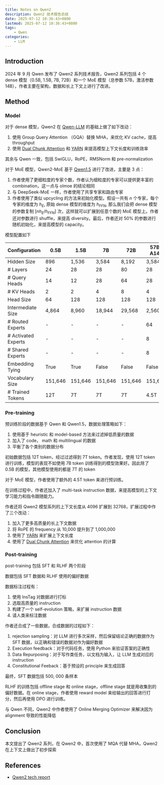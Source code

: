 ```yaml
---
title: Notes on Qwen2
description: Qwen2 技术报告总结
date: 2025-07-12 10:36:43+0800
lastmod: 2025-07-12 10:36:43+0800
tags: 
    - Qwen
categories:
    - LLM 
---
```



## Introduction

2024 年 9 月 Qwen 发布了 Qwen2 系列技术报告，Qwen2 系列包括 4 个 dense 模型（0.5B, 1.5B, 7B, 72B）和一个 MoE 模型（总参数 57B，激活参数 14B），作者主要在架构，数据和长上下文上进行了改进。

## Method

### Model

对于 dense 模型，Qwen2 在 [Qwen-LLM](https://maosong.website/p/qwen-llm%E6%8A%80%E6%9C%AF%E6%8A%A5%E5%91%8A%E6%80%BB%E7%BB%93/) 的基础上做了如下改动：

1. 使用 Group Query Attention （GQA）替换 MHA，来优化 KV cache，提高 throughput
2. 使用 [Dual Chunk Attention](https://maosong.website/p/qwen1.5%E6%8A%80%E6%9C%AF%E6%8A%A5%E5%91%8A%E6%80%BB%E7%BB%93/) 和 [YARN](https://maosong.website/p/notes-on-yarn/) 来提高模型上下文长度和训练效率

其余与 Qwen 一致，包括 SwiGLU，RoPE，RMSNorm 和 pre-normalization

对于 MoE 模型，Qwen2-MoE 基于 [Qwen1.5](https://maosong.website/p/qwen1.5%E6%8A%80%E6%9C%AF%E6%8A%A5%E5%91%8A%E6%80%BB%E7%BB%93/) 进行了改进，主要是 3 点：

1. 作者使用了更细粒度的专家个数，作者认为细粒度的专家可以提供更丰富的 combination，这一点与 olmoe 的结论相同
2. 与 DeepSeek-MoE 一样，作者使用了共享专家和路由专家
3. 作者使用了类似 upcycling 的方法来初始化模型。假设一共有 $n$ 个专家，每个专家的维度为 $h_E$, 原始 dense 模型的维度为 $h_{FFN}$, 那么我们会把 dense 模型的参数复制 $[nh_E/h_{FFN}]$ 次，这样就可以扩展到任意个数的 MoE 模型上。作者还对参数进行 shuffle，来提高 diversity。最后，作者还对 50% 的参数进行随机初始化，来提高模型的 capacity。

模型配置如下

| Configuration       | 0.5B    | 1.5B    | 7B      | 72B     | 57B-A14B |
|---------------------|---------|---------|---------|---------|----------|
| Hidden Size         | 896     | 1,536   | 3,584   | 8,192   | 3,584    |
| # Layers            | 24      | 28      | 28      | 80      | 28       |
| # Query Heads       | 14      | 12      | 28      | 64      | 28       |
| # KV Heads          | 2       | 2       | 4       | 8       | 4        |
| Head Size           | 64      | 128     | 128     | 128     | 128      |
| Intermediate Size   | 4,864   | 8,960   | 18,944  | 29,568  | 2,560    |
| # Routed Experts    | -       | -       | -       | -       | 64       |
| # Activated Experts | -       | -       | -       | -       | 8        |
| # Shared Experts    | -       | -       | -       | -       | 8        |
| Embedding Tying     | True    | True    | False   | False   | False    |
| Vocabulary Size     | 151,646 | 151,646 | 151,646 | 151,646 | 151,646  |
| # Trained Tokens    | 12T     | 7T      | 7T      | 7T      | 4.5T     |

### Pre-training

预训练阶段的数据基于 Qwen 和 Qwen1.5，数据处理策略如下：

1. 使用基于 heuristic 和 model-based 方法来过滤掉低质量的数据
2. 加入了 code， math 和 multilingual 的数据
3. 平衡了各个类别的数据分布

初始数据包括 12T token，经过过滤得到 7T token。作者发现，使用 12T token 进行训练，模型的表现不如使用 7B token 训练得到的模型效果好。因此除了 0.5B 的模型，其他模型使用的都是 7T 的 token

对于 MoE 模型，作者使用了额外的 4.5T token 来进行预训练。

在训练过程中，作者还加入了 multi-task instruction 数据，来提高模型的上下文学习能力和指令跟随能力。

作者还将 Qwen2 模型系列的上下文长度从 4096 扩展到 32768，扩展过程中作了三个改动：

1. 加入了更多高质量的长上下文数据
2. 将 RoPE 的 frequency 从 10,000 提升到了 1,000,000
3. 使用了 [YARN](https://maosong.website/p/notes-on-yarn/) 来扩展上下文长度
4. 使用了 [Dual Chunk Attention](https://maosong.website/p/qwen1.5%E6%8A%80%E6%9C%AF%E6%8A%A5%E5%91%8A%E6%80%BB%E7%BB%93/) 来优化 attention 的计算

### Post-training

post-training 包括 SFT 和 RLHF 两个阶段

数据包括 SFT 数据和 RLHF 使用的偏好数据

数据标注过程有：

1. 使用 InsTag 对数据进行打标
2. 选取高质量的 instruction
3. 构建了一个 self-evolution 策略，来扩展 instruction 数据
4. 请人类来标注数据

作者还合成了一些数据，合成数据的过程如下：

1. rejection sampling：对 LLM 进行多次采样，然后保留结论正确的数据作为 SFT 数据，以正确和错误的数据对作为偏好数据
2. Execution feedback：对于代码任务，使用 Python 来验证答案的正确性
3. Data Repurposing：对于写作类任务，以文档为输入，让 LLM 生成对应的 instruction
4. Constitutional Feeback：基于预设的 principle 来生成回答

最终，SFT 数据包括 500, 000 条样本

RLHF 的训练包括 offline stage 和 online stage，offline stage 就是用收集到的偏好数据。在 online stage，作者使用 reward model 来给输出的回答进行打分，然后再使用 DPO 进行训练。

与 Qwen 不同，Qwen2 中作者使用了 Online Merging Optimizer 来解决因为 alignment 导致的性能降低

## Conclusion

本文提出了 Qwen2 系列，在 Qwen2 中，首次使用了 MQA 代替 MHA，Qwen2 在上下文上做出了初步探索

## References

- [Qwen2 tech report](https://arxiv.org/abs/2407.10671)
